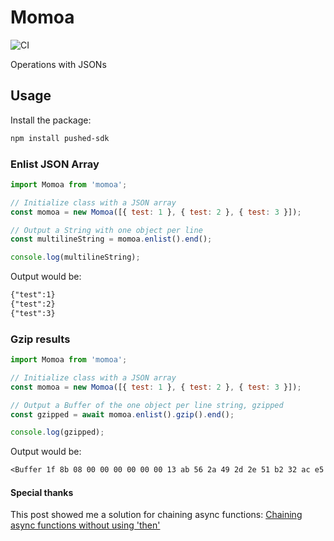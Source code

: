 # Momoa
![CI](https://github.com/itaibo/momoa/actions/workflows/ci.yml/badge.svg)

Operations with JSONs

## Usage
Install the package:
```sh
npm install pushed-sdk
```

### Enlist JSON Array

```js
import Momoa from 'momoa';

// Initialize class with a JSON array
const momoa = new Momoa([{ test: 1 }, { test: 2 }, { test: 3 }]);

// Output a String with one object per line
const multilineString = momoa.enlist().end();

console.log(multilineString);

```

Output would be:

```txt
{"test":1}
{"test":2}
{"test":3}

```


### Gzip results

```js
import Momoa from 'momoa';

// Initialize class with a JSON array
const momoa = new Momoa([{ test: 1 }, { test: 2 }, { test: 3 }]);

// Output a Buffer of the one object per line string, gzipped
const gzipped = await momoa.enlist().gzip().end();

console.log(gzipped);

```

Output would be:

```txt
<Buffer 1f 8b 08 00 00 00 00 00 00 13 ab 56 2a 49 2d 2e 51 b2 32 ac e5 e5 aa 86 b2 8d 90 d8 c6 40 36 00 64 7b 12 18 24 00 00 00>
```

#### Special thanks
This post showed me a solution for chaining async functions: [Chaining async functions without using 'then'](https://dev.to/avanishpai/chaining-async-functions-like-jquery-214h)
